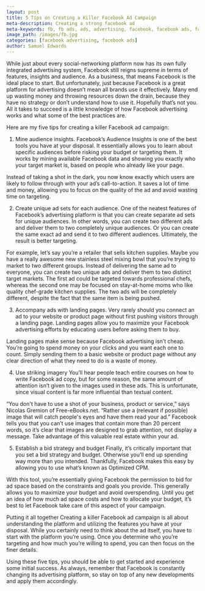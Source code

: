 ```yaml
---
layout: post
title: 5 Tips on Creating a Killer Facebook Ad Campaign
meta-description: Creating a strong facebook ad
meta-keywords: fb, fb ads, ads, advertising, facebook, facebook ads, facebook advertising, facebook advertisement
image_path: /images/fb.jpg
categories: [facebook advertising, facebook ads]
author: Samuel Edwards
---
```


While just about every social-networking platform now has its own fully integrated advertising system, Facebook still reigns supreme in terms of features, insights and audience. As a business, that means Facebook is the ideal place to start. But unfortunately, just because Facebook is a great platform for advertising doesn’t mean all brands use it effectively. Many end up wasting money and throwing resources down the drain, because they have no strategy or don’t understand how to use it. Hopefully that’s not you. All it takes to succeed is a little knowledge of how Facebook advertising works and what some of the best practices are.

Here are my five tips for creating a killer Facebook ad campaign:

1. Mine audience insights.
Facebook’s Audience Insights is one of the best tools you have at your disposal. It essentially allows you to learn about specific audiences before risking your budget or targeting them. It works by mining available Facebook data and showing you exactly who your target market is, based on people who already like your page.


Instead of taking a shot in the dark, you now know exactly which users are likely to follow through with your ad’s call-to-action. It saves a lot of time and money, allowing you to focus on the quality of the ad and avoid wasting time on targeting.

2. Create unique ad sets for each audience.
One of the neatest features of Facebook’s advertising platform is that you can create separate ad sets for unique audiences. In other words, you can create two different ads and deliver them to two completely unique audiences. Or you can create the same exact ad and send it to two different audiences. Ultimately, the result is better targeting.

For example, let’s say you’re a retailer that sells kitchen supplies. Maybe you have a really awesome new stainless steel mixing bowl that you’re trying to market to two different groups. Instead of delivering the same ad to everyone, you can create two unique ads and deliver them to two distinct target markets. The first ad could be targeted towards professional chefs, whereas the second one may be focused on stay-at-home moms who like quality chef-grade kitchen supplies. The two ads will be completely different, despite the fact that the same item is being pushed.

3. Accompany ads with landing pages.
Very rarely should you connect an ad to your website or product page without first pushing visitors through a landing page. Landing pages allow you to maximize your Facebook advertising efforts by educating users before asking them to buy.


Landing pages make sense because Facebook advertising isn’t cheap. You’re going to spend money on your clicks and you want each one to count. Simply sending them to a basic website or product page without any clear direction of what they need to do is a waste of money.

4. Use striking imagery
You’ll hear people teach entire courses on how to write Facebook ad copy, but for some reason, the same amount of attention isn’t given to the images used in these ads. This is unfortunate, since visual content is far more influential than textual content.

“You don't have to use a shot of your business, product or service,” says Nicolas Gremion of Free-eBooks.net. “Rather use a (relevant if possible) image that will catch people's eyes and have them read your ad.” Facebook tells you that you can’t use images that contain more than 20 percent words, so it’s clear that images are designed to grab attention, not display a message. Take advantage of this valuable real estate within your ad.

5. Establish a bid strategy and budget
Finally, it’s critically important that you set a bid strategy and budget. Otherwise you’ll end up spending way more than you intended. Thankfully, Facebook makes this easy by allowing you to use what’s known as Optimized CPM.

With this tool, you’re essentially giving Facebook the permission to bid for ad space based on the constraints and goals you provide. This generally allows you to maximize your budget and avoid overspending. Until you get an idea of how much ad space costs and how to allocate your budget, it’s best to let Facebook take care of this aspect of your campaign.

Putting it all together
Creating a killer Facebook ad campaign is all about understanding the platform and utilizing the features you have at your disposal. While you certainly need to think about the ad itself, you have to start with the platform you’re using. Once you determine who you’re targeting and how much you’re willing to spend, you can then focus on the finer details.

Using these five tips, you should be able to get started and experience some initial success. As always, remember that Facebook is constantly changing its advertising platform, so stay on top of any new developments and apply them accordingly.
